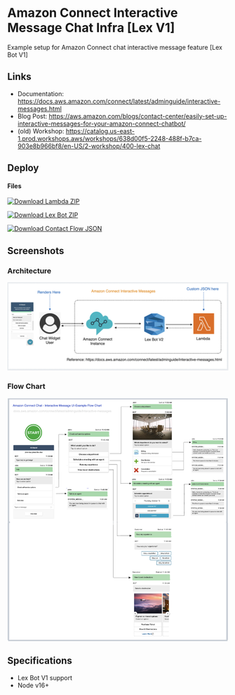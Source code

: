 # Amazon Connect Interactive Message Chat Infra [Lex V1]

Example setup for Amazon Connect chat interactive message feature [Lex Bot V1]

## Links

* Documentation: https://docs.aws.amazon.com/connect/latest/adminguide/interactive-messages.html
* Blog Post: https://aws.amazon.com/blogs/contact-center/easily-set-up-interactive-messages-for-your-amazon-connect-chatbot/
* (old) Workshop: https://catalog.us-east-1.prod.workshops.aws/workshops/638d00f5-2248-488f-b7ca-903e8b966bf8/en-US/2-workshop/400-lex-chat

## Deploy

#### Files

[![Download Lambda ZIP](https://img.shields.io/badge/Download-ZIP-blue.svg?logo=aws-lambda&logoColor=orange&label=Download%20Lambda&color=orange)](https://github.com/spencerlepine/amazon-connect-interactive-message-chat-infra-lex-v1/blob/main/exports/InteractiveMessge_LambdaCodeHook_LexV1Export.zip)

[![Download Lex Bot ZIP](https://img.shields.io/badge/Download-ZIP-blue.svg?logo=amazon-aws&logoColor=lightgray&label=Download%20Lex%20Bot%20Export&color=blue)](https://github.com/spencerlepine/amazon-connect-interactive-message-chat-infra-lex-v1/blob/main/exports/InteractiveMessge_LambdaCodeHook_LexV1Export.zip)

[![Download Contact Flow JSON](https://img.shields.io/badge/Download-JSON-blue.svg?logo=amazon-aws&logoColor=lightgray&label=Download%20Contact%20Flow&color=green)](https://github.com/spencerlepine/amazon-connect-interactive-message-chat-infra-lex-v1/blob/main/exports/InteractiveMessaging_ContactFlow_LexV1.json)

## Screenshots

### Architecture

![image](./InteractiveMessageArchitecture.png)

### Flow Chart

![image](./InteractiveMessageFlowChart.png)

## Specifications

- Lex Bot V1 support
- Node v16+
